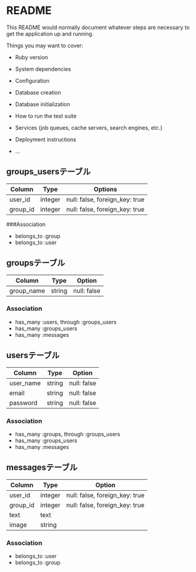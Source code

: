 # README

This README would normally document whatever steps are necessary to get the
application up and running.

Things you may want to cover:

* Ruby version

* System dependencies

* Configuration

* Database creation

* Database initialization

* How to run the test suite

* Services (job queues, cache servers, search engines, etc.)

* Deployment instructions

* ...

## groups_usersテーブル

|Column|Type|Options|
|------|----|-------|
|user_id|integer|null: false, foreign_key: true|
|group_id|integer|null: false, foreign_key: true|

###Association
- belongs_to :group
- belongs_to :user

## groupsテーブル

|Column|Type|Option|
|------|----|------|
|group_name|string|null: false|

### Association
- has_many :users, through :groups_users
- has_many :groups_users
- has_many :messages

## usersテーブル

|Column|Type|Option|
|------|----|------|
|user_name|string|null: false|
|email|string|null: false|
|password|string|null: false|


### Association
- has_many :groups, through :groups_users
- has_many :groups_users
- has_many :messages

## messagesテーブル

|Column|Type|Option|
|------|----|------|
|user_id|integer|null: false, foreign_key: true|
|group_id|integer|null: false, foreign_key: true|
|text|text||
|image|string||

### Association
- belongs_to :user
- belongs_to :group
